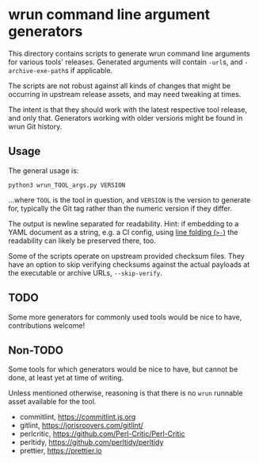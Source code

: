# wrun command line argument generators

This directory contains scripts to generate wrun command line
arguments for various tools' releases. Generated arguments will
contain `-url`s, and `-archive-exe-path`s if applicable.

The scripts are not robust against all kinds of changes that might be
occurring in upstream release assets, and may need tweaking at times.

The intent is that they should work with the latest respective tool
release, and only that. Generators working with older versions might
be found in wrun Git history.

## Usage

The general usage is:

```shell
python3 wrun_TOOL_args.py VERSION
```

...where `TOOL` is the tool in question, and `VERSION` is the version
to generate for, typically the Git tag rather than the numeric
version if they differ.

The output is newline separated for readability.
Hint: if embedding to a YAML document as a string, e.g. a CI config,
using [line folding (`>-`)](https://yaml.org/spec/1.2.2/#65-line-folding)
the readability can likely be preserved there, too.

Some of the scripts operate on upstream provided checksum files.
They have an option to skip verifying checksums against the actual payloads at
the executable or archive URLs, `--skip-verify`.

## TODO

Some more generators for commonly used tools would be nice to have,
contributions welcome!

## Non-TODO

Some tools for which generators would be nice to have, but cannot be done,
at least yet at time of writing.

Unless mentioned otherwise, reasoning is that there is no `wrun`
runnable asset available for the tool.

- commitlint, https://commitlint.js.org
- gitlint, https://jorisroovers.com/gitlint/
- perlcritic, https://github.com/Perl-Critic/Perl-Critic
- perltidy, https://github.com/perltidy/perltidy
- prettier, https://prettier.io
